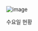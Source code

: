 ![image](https://user-images.githubusercontent.com/80899085/143191127-2552b69c-3dd9-4d13-8ee2-9650b61133ca.png)

수요일 현황
